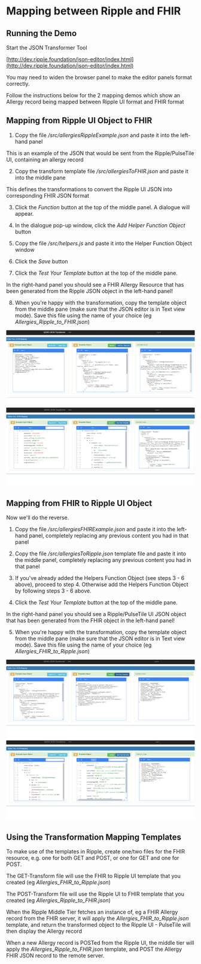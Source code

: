 # Mapping between Ripple and FHIR

## Running the Demo

Start the JSON Transformer Tool

[http://dev.ripple.foundation/json-editor/index.html](http://dev.ripple.foundation/json-editor/index.html)

You may need to widen the browser panel to make the editor panels format correctly.

Follow the instructions below for the 2 mapping demos which show an Allergy record being
mapped between Ripple UI format and FHIR format


## Mapping from Ripple UI Object to FHIR

1) Copy the file */src/allergiesRippleExample.json* and paste it into the left-hand panel

This is an example of the JSON that would be sent from the Ripple/PulseTile UI, containing an
allergy record

2) Copy the transform template file */src/allergiesToFHIR.json* and paste it into the middle pane

This defines the transformations to convert the Ripple UI JSON into corresponding FHIR JSON format

3) Click the *Function* button at the top of the middle panel.  A dialogue will appear.

4) In the dialogue pop-up window, click the *Add Helper Function Object* button

5) Copy the file */src/helpers.js* and paste it into the Helper Function Object window

6) Click the *Save* button

7) Click the *Test Your Template* button at the top of the middle pane.

In the right-hand panel you should see a FHIR Allergy Resource that has been generated from the
Ripple JSON object in the left-hand panel!

8) When you're happy with the transformation, copy the template object from the middle pane (make sure
that the JSON editor is in Text view mode).  Save this file using the name of your choice (eg
*Allergies_Ripple_to_FHIR.json*)


![UI2FHIR](https://github.com/RippleOSI/Ripple-FHIR/blob/master/FHIR-Ripple_Mapping/img/UI2FHIRtransform.PNG "UI 2 FHIR View")
![UI2FHIR Tree View](https://github.com/RippleOSI/Ripple-FHIR/blob/master/FHIR-Ripple_Mapping/img/UI2FHIRtransform_treeView.PNG "UI 2 FHIR Tree View")

## Mapping from FHIR to Ripple UI Object

Now we'll do the reverse.

1) Copy the file */src/allergiesFHIRExample.json* and paste it into the left-hand panel, completely
replacing any previous content you had in that panel

2) Copy the file */src/allergiesToRipple.json* template file and paste it into the middle panel,
completely replacing any previous content you had in that panel

3) If you've already added the Helpers Function Object (see steps 3 - 6 above), proceed to step 4.  Otherwise
add the Helpers Function Object by following steps 3 - 6 above.

4) Click the *Test Your Template* button at the top of the middle pane.

In the right-hand panel you should see a Ripple/PulseTile UI JSON object that has been generated from the
FHIR object in the left-hand panel!

5) When you're happy with the transformation, copy the template object from the middle pane (make sure
that the JSON editor is in Text view mode).  Save this file using the name of your choice (eg
*Allergies_FHIR_to_Ripple.json*)

![FHIR 2 UI View](https://github.com/RippleOSI/Ripple-FHIR/blob/master/FHIR-Ripple_Mapping/img/FHIR2UItransform.PNG "FHIR 2 UI View")
![FHIR 2 UI Tree View](https://github.com/RippleOSI/Ripple-FHIR/blob/master/FHIR-Ripple_Mapping/img/FHIR2UItransform_treeview.PNG "FHIR 2 UI Tree View")
   
## Using the Transformation Mapping Templates

To make use of the templates in Ripple, create one/two files for the FHIR resource, e.g. one for both GET and POST, or one for GET and one for POST.

The GET-Transform file will use the FHIR to Ripple UI template that you created (eg *Allergies_FHIR_to_Ripple.json*)

The POST-Transform file will use the Ripple UI to FHIR template that you created (eg *Allergies_Ripple_to_FHIR.json*)

When the Ripple Middle Tier fetches an instance of, eg a FHIR Allergy record from the FHIR server, 
it will apply the *Allergies_FHIR_to_Ripple.json* template, and return the transformed object to 
the Ripple UI - PulseTile will then display the Allergy record

When a new Allergy record is POSTed from the Ripple UI, the middle tier will apply the
*Allergies_Ripple_to_FHIR.json* template, and POST the Allergy FHIR JSON record to the remote server.



